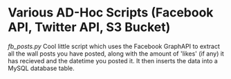 # Various AD-Hoc Scripts (Facebook API, Twitter API, S3 Bucket)

*fb_posts.py*
Cool little script which uses the Facebook GraphAPI to extract all the wall posts you have posted,
along with the amount of 'likes' (if any) it has recieved and the datetime you posted it.
It then inserts the data into a MySQL database table.

